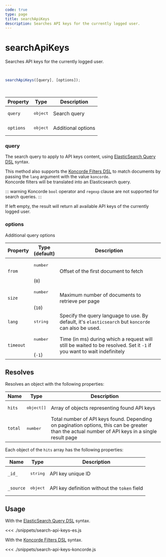 ```yaml
---
code: true
type: page
title: searchApiKeys
description: Searches API keys for the currently logged user.
---
```


# searchApiKeys

<SinceBadge version="7.1.0" />

<SinceBadge version="Kuzzle 2.1.0" />

Searches API keys for the currently logged user.

<br />

```js
searchApiKeys([query], [options]);
```

<br />

| Property  | Type              | Description        |
| --------- | ----------------- | ------------------ |
| `query`   | <pre>object</pre> | Search query       |
| `options` | <pre>object</pre> | Additional options |

### query

The search query to apply to API keys content, using [ElasticSearch Query DSL](https://www.elastic.co/guide/en/elasticsearch/reference/7.3/query-dsl.html) syntax.

<SinceBadge version="7.4.8"/>

This method also supports the [Koncorde Filters DSL](/core/2/api/koncorde-filters-syntax) to match documents by passing the `lang` argument with the value `koncorde`.  
Koncorde filters will be translated into an Elasticsearch query.  

::: warning
Koncorde `bool` operator and `regexp` clause are not supported for search queries.
:::

If left empty, the result will return all available API keys of the currently logged user.

### options

Additional query options

| Property  | Type<br/>(default)           | Description                                                                                                                        |
| --------- | ---------------------------- | ---------------------------------------------------------------------------------------------------------------------------------- |
| `from`    | <pre>number</pre><br/>(`0`)  | Offset of the first document to fetch                                                                                              |
| `size`    | <pre>number</pre><br/>(`10`) | Maximum number of documents to retrieve per page                                                                                   |
| `lang`    | <pre>string</pre>            | Specify the query language to use. By default, it's `elasticsearch` but `koncorde` can also be used. <SinceBadge version="7.4.8"/> |
| `timeout` | <pre>number</pre><br/>(`-1`) | Time (in ms) during which a request will still be waited to be resolved. Set it `-1` if you want to wait indefinitely              |

## Resolves

Resolves an object with the following properties:

| Name    | Type                | Description                                                                                                                                     |
| ------- | ------------------- | ----------------------------------------------------------------------------------------------------------------------------------------------- |
| `hits`  | <pre>object[]</pre> | Array of objects representing found API keys                                                                                                    |
| `total` | <pre>number</pre>   | Total number of API keys found. Depending on pagination options, this can be greater than the actual number of API keys in a single result page |

Each object of the `hits` array has the following properties:

| Name      | Type              | Description                                  |
| --------- | ----------------- | -------------------------------------------- |
| `_id_`    | <pre>string</pre> | API key unique ID                            |
| `_source` | <pre>object</pre> | API key definition without the `token` field |


## Usage

With the [ElasticSearch Query DSL](https://www.elastic.co/guide/en/elasticsearch/reference/7.4/query-dsl.html) syntax.

<<< ./snippets/search-api-keys-es.js

With the [Koncorde Filters DSL](/core/2/api/koncorde-filters-syntax) syntax.

<<< ./snippets/search-api-keys-koncorde.js
